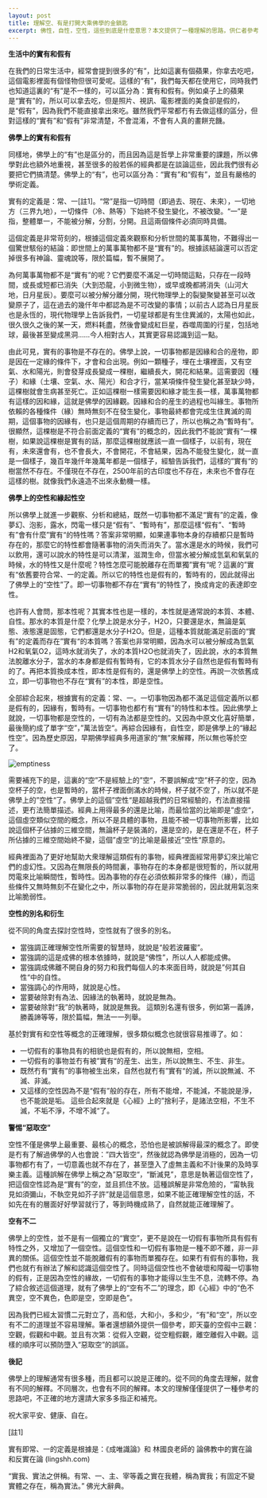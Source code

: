 ```yaml
---
layout: post
title: 理解空、有是打開大乘佛學的金鎖匙
excerpt: 佛性，自性，空性，這些到底是什麼意思？本文提供了一種理解的思路，供仁者參考。
---
```


**生活中的實有和假有**



在我們的日常生活中，經常會提到很多的“有”，比如這裏有個蘋果，你拿去吃吧，這個電影裡面有個怪物但很可愛呢。這樣的“有”，我們每天都在使用它，同時我們也知道這裏的“有”是不一樣的，可以區分為：實有和假有。例如桌子上的蘋果是“實有”的，所以可以拿去吃，但是照片、視訊、電影裡面的美食卻是假的，是“假有”，因為我們不能直接拿出來吃。雖然我們平常都冇有去做這樣的區分，但對這樣的“實有”和“假有”非常清楚，不會混淆，不會有人真的畫餅充饑。

**佛學上的實有和假有**



同樣地，佛學上的“有”也是區分的，而且因為這是哲學上非常重要的課題，所以佛學對此也額外地重視，甚至很多的般若係的經典都是在談論這些，因此我們很有必要把它們搞清楚。佛學上的“有”，也可以區分為：“實有”和“假有”，並且有嚴格的學術定義。



實有的定義是：常、一[註1]。“常”是指一切時間（即過去、現在、未來），一切地方（三界九地），一切條件（冷、熱等）下始終不發生變化，不被改變。“一”是指，整體單一，不能被分解，分割，分開。且這兩個條件必須同時具備。



這個定義是非常苛刻的，根據這個定義來觀察和分析世間的萬事萬物，不難得出一個驚世駭俗的結論：即世間上的萬事萬物都不是“實有”的。根據該結論還可以否定掉很多有神論、靈魂說等，限於篇幅，暫不展開了。



為何萬事萬物都不是“實有”的呢？它們要麼不滿足一切時間這點，只存在一段時間，或長或短都已消失（大到恐龍，小到微生物），或早或晚都將消失（山河大地，日月星辰）。要麼可以被分解分離分開，現代物理學上的裂變聚變甚至可以改變原子了，這在過去的幾仟年中都認為是不可改變的事情；以前古人認為日月星辰也是永恆的，現代物理學上告訴我們，一切星球都是有生住異滅的，太陽也如此，很久很久之後的某一天，燃料耗盡，然後會變成紅巨星，吞噬周圍的行星，包括地球，最後甚至變成黑洞……今人相對古人，其實更容易認識到這一點。



由此可見，實有的事物是不存在的。佛學上說，一切事物都是因緣和合的産物，即是因在一定緣的條件下，才會和合出現。例如一顆種子，埋在土壤裡面，又有空氣、水和陽光，則會發芽成長變成一棵樹，繼續長大，開花和結果。這需要因（種子）和緣（土壤、空氣、水、陽光）和合才行，當某項條件發生變化甚至缺少時，這棵樹就會生病甚至死亡。正如這棵樹一樣需要因和緣才能生長一樣，萬事萬物都有這樣的因和緣，這就是佛學的因緣觀。因緣和合的産生的過程也叫緣生。事物所依賴的各種條件（緣）無時無刻不在發生變化，事物最終都會完成生住異滅的周期，這個事物的因緣有，也只是這個周期的存續而已了，所以也稱之為“暫時有”。很顯然，這棵樹是不符合前面定義的“實有”的概念的，因此我們不能說“實有“一棵樹，如果說這棵樹是實有的話，那麼這棵樹就應該一直一個樣子，以前有，現在有，未來還會有，也不會長大，不會開花，不會結果，因為不能發生變化，就一直是一個樣子，幾百年幾仟年幾萬年都是一個樣子，經驗告訴我們，這樣的”實有“的樹當然不存在。不僅現在不存在，2500年前的古印度也不存在，未來也不會存在這樣的樹。就像我們永遠造不出來永動機一樣。



**佛學上的空性和緣起性空**



所以佛學上就進一步觀察、分析和總結，既然一切事物都不滿足“實有”的定義，像夢幻、泡影，露水，閃電一樣只是“假有”、“暫時有”，那麼這樣“假有”、“暫時有”會有什麼”實有“的特性嗎？答案非常明顯，如果連事物本身的存續都只是暫時存在的，那麼它的特性都會隨著事物的消失而消失了。當水還是水的時候，我們可以飲用，還可以說水的特性是可以清潔，滋潤生命，但當水被分解成氫氣和氧氣的時候，水的特性又是什麼呢？特性怎麼可能脫離存在而單獨”實有“呢？這裏的”實有“依舊要符合常、一的定義。所以它的特性也是假有的，暫時有的，因此就得出了佛學上的“空性”了。即一切事物都不存在“實有“的特性了，換成肯定的表達即空性。



也許有人會問，那本性呢？其實本性也是一樣的，本性就是通常說的本質、本體、自性。那水的本質是什麼？化學上說是水分子，H2O，只要還是水，無論是氣態、液態還是固態，它們都還是水分子H2O。但是，這種本質就能滿足前面的“實有”的定義而存在”實有“的本質嗎？答案也非常明顯，因為水可以被分解成為氫氣H2和氧氣O2，這時水就消失了，水的本質H2O也就消失了，因此說，水的本質無法脫離水分子，當水的本身都是假有暫時有，它的本質水分子自然也是假有暫時有的了。再把本質換成本性，即本性是假有的，還是佛學上的空性。再說一次依舊成立，即一切事物也不存在“實有”的本性，即是空性。



全部綜合起來，根據實有的定義：常、一。一切事物因為都不滿足這個定義所以都是假有的，因緣有，暫時有。一切事物也都冇有“實有”的特性和本性。因此佛學上就說，一切事物都是空性的，一切有為法都是空性的。又因為中原文化喜好簡單，最後簡約成了單字“空”，”萬法皆空“。再綜合因緣有，自性空，即是佛學上的“緣起性空”。因為歷史原因，早期佛學經典多用道家的“無”來解釋，所以無也等於空了。

![emptiness](../images/2022-05-08-12-04-54.png)

需要補充下的是，這裏的“空”不是經驗上的”空“，不要誤解成“空”杯子的空，因為空杯子的空，也是暫時的，當杯子裡面倒滿水的時候，杯子就不空了，所以就不是佛學上的”空性“了。佛學上的這個”空性“是超越我們的日常經驗的，冇法直接描述，更冇法簡單描述。經典上用得最多的還是比喻，而最恰當的比喻即是”虛空“，這個虛空類似空間的概念，所以不是具體的事物，且能不被一切事物所影響，比如說這個杯子佔據的三維空間，無論杯子是裝滿的，還是空的，是在還是不在，杯子所佔據的三維空間始終不變，這個”虛空“的比喻是最接近”空性“原意的。



經典裡面為了更好地幫助大衆理解這類假有的事物，經典裡面經常用夢幻來比喻它們的虛幻性。又因為在無限長的時間裏，事物存在的本身都是很短暫的，所以就用閃電來比喻瞬間性，暫時性。因為事物的存在必須依賴非常多的條件（緣），而這些條件又無時無刻不在變化之中，所以事物的存在是非常脆弱的，因此就用氣泡來比喻脆弱性。

**空性的別名和衍生**



從不同的角度去探討空性時，空性就有了很多的別名。
* 當強調正確理解空性所需要的智慧時，就說是“般若波羅蜜”。
* 當強調的這是成佛的根本依據時，就說是“佛性”，所以人人都能成佛。
* 當強調成佛離不開自身的努力和我們每個人的本來面目時，就說是”何其自性“中的自性。
* 當強調心的作用時，就說是心性。
* 當要破除對有為法、因緣法的執著時，就說是無為。
* 當要破除對“我”的執著時，就說是無我。
這類別名還有很多，例如第一義諦，勝義諦等等，限於篇幅，無法一一列舉。



基於對實有和空性等概念的正確理解，很多類似概念也就很容易推導了。如：
* 一切假有的事物具有的相貌也是假有的，所以說無相，空相。
* 一切假有的事物並冇有被”實有“的産生、出生，所以說無生、不生、非生。
* 既然冇有“實有”的事物被生出來，自然也就冇有”實有“的滅，所以說無滅、不滅、非滅。
* 又這樣的空性因為不是“假有”般的存在，所有不能增，不能減，不能說是淨，也不能說是垢。
這些合起來就是《心經》上的”捨利子，是諸法空相，不生不滅，不垢不淨，不增不減“了。

**警惕“惡取空”**


空性不僅是佛學上最重要、最核心的概念，恐怕也是被誤解得最深的概念了。即使是冇有了解過佛學的人也會說：”四大皆空“，然後就認為佛學是消極的，因為一切事物都冇有了，一切意義也就不存在了，甚至墮入了虛無主義和不計後果的及時享樂主義。這種誤解在佛學上稱之為”惡取空“，“斷滅見”，意思是執著這個空性了，把這個空性認為是“實有”的空，並且抓住不放。這種誤解是非常危險的，“甯執我見如須彌山，不執空見如芥子許”就是這個意思，如果不能正確理解空性的話，不如先在有的層面好好學習就行了，等到時機成熟了，自然就能正確理解了。

**空有不二**



佛學上的空性，並不是有一個獨立的“實空”，更不是說在一切假有事物所具有假有特性之外，又增加了一個空性。這個空性和一切假有事物是一種不即不離，非一非異的關係。這個空性並不能脫離假有的事物而單獨存在。如果冇有假有的事物，我們也就冇有辦法了解和認識這個空性了。同時這個空性也不會破壞和障礙一切事物的假有，正是因為空性的緣故，一切假有的事物才能得以生生不息，流轉不停。為了綜合敘述這個道理，就有了佛學上的“空有不二”的理念，即《心經》中的“色不異空，空不異色，色即是空，空即是色”。



因為我們已經太習慣二元對立了，高和低，大和小，多和少，“有”和“空”，所以空有不二的道理並不容易理解。筆者還想額外提供一個參考，即天臺的空假中三觀：空觀，假觀和中觀。並且有次第：從假入空觀，從空粗假觀，離空離假入中觀。這樣的順序可以預防墮入“惡取空”的誤區。



**後記**



佛學上的理解通常有很多種，而且都可以說是正確的。從不同的角度去理解，就會有不同的解釋。不同層次，也會有不同的解釋。本文的理解僅僅提供了一種參考的思路吧，不正確的地方還請大家多多指正和補充。



祝大家平安、健康、自在。





[註1]

實有即常、一的定義是根據是：《成唯識論》和 林國良老師的 論佛教中的實在論和反實在論 (lingshh.com) 

“實我、實法之併稱。有常、一、主、宰等義之實在我體，稱為實我；有固定不變實體之存在，稱為實法。” 佛光大辭典。

